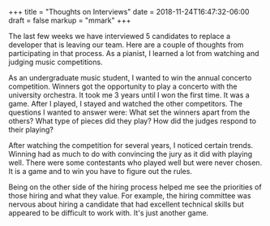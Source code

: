 +++
title = "Thoughts on Interviews"
date = 2018-11-24T16:47:32-06:00
draft = false
markup = "mmark"
+++

The last few weeks we have interviewed 5 candidates to replace a developer that is leaving our team. Here are a couple of thoughts from participating in that process. As a pianist, I learned a lot from watching and judging music competitions.

As an undergraduate music student, I wanted to win the annual concerto competition. Winners got the opportunity to play a concerto with the university orchestra. It took me 3 years until I won the first time. It was a game. After I played, I stayed and watched the other competitors. The questions I wanted to answer were: What set the winners apart from the others? What type of pieces did they play? How did the judges respond to their playing?

After watching the competition for several years, I noticed certain trends. Winning had as much to do with convincing the jury as it did with playing well. There were some contestants who played well but were never chosen. It is a game and to win you have to figure out the rules.

Being on the other side of the hiring process helped me see the priorities of those hiring and what they value. For example, the hiring committee was nervous about hiring a candidate that had excellent technical skills but appeared to be difficult to work with.
It's just another game.